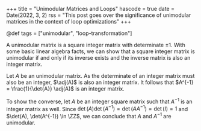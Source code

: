 +++
title = "Unimodular Matrices and Loops"
hascode = true
date = Date(2022, 3, 2)
rss = "This post goes over the significance of unimodular matrices in the
context of loop optimizations"
+++

@def tags = ["unimodular", "loop-transformation"]

A unimodular matrix is a square integer matrix with determinate $\pm 1$. With
some basic linear algebra facts, we can show that a square integer matrix is
unimodular if and only if its inverse exists and the inverse matrix is also an
integer matrix.

Let $A$ be an unimodular matrix. As the determinate of an integer matrix must
also be an integer, $\adj(A)$ is also an integer matrix. It follows that $A^{-1}
= \frac{1}{\det{A}} \adj(A)$ is an integer matrix.

To show the converse, let $A$ be an integer square matrix such that $A^{-1}$ is
an integer matrix as well. Since $\det(A) \det(A^{-1}) = \det(A A^{-1}) = \det(I)
= 1$ and $\det(A), \det(A^{-1}) \in \ZZ$, we can conclude that $A$ and $A^{-1}$
are unimodular.
